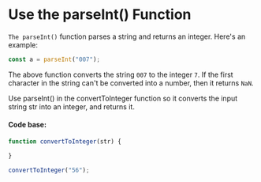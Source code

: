 # Use the parseInt() Function

`The parseInt()` function parses a string and returns an integer. Here's an example:
```javascript
const a = parseInt("007");
```
The above function converts the string `007` to the integer `7`. If the first character in the string can't be converted into a number, then it returns `NaN`.


Use parseInt() in the convertToInteger function so it converts the input string str into an integer, and returns it.

#### Code base:
```javascript
function convertToInteger(str) {

}

convertToInteger("56");
```